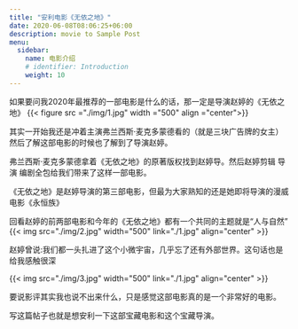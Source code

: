 ```yaml
---
title: "安利电影《无依之地》"
date: 2020-06-08T08:06:25+06:00
description: movie to Sample Post
menu:
  sidebar:
    name: 电影介绍
    # identifier: Introduction
    weight: 10
---
```


  如果要问我2020年最推荐的一部电影是什么的话，那一定是导演赵婷的《无依之地》
{{< figure src ="./img/1.jpg" width ="500" align ="center">}}
  
  其实一开始我还是冲着主演弗兰西斯·麦克多蒙德看的（就是三块广告牌的女主）然后了解这部电影的时候也了解到了导演赵婷。

  弗兰西斯·麦克多蒙德拿着《无依之地》的原著版权找到赵婷导。然后赵婷剪辑 导演 编剧全包给我们带来了这样一部电影。

  《无依之地》是赵婷导演的第三部电影，但最为大家熟知的还是她即将导演的漫威电影《永恒族》

  回看赵婷的前两部电影和今年的《无依之地》都有一个共同的主题就是“人与自然”
{{< img src="./img/2.jpg" width="500" link="./1.jpg" align="center" >}}

  赵婷曾说:我们都一头扎进了这个小微宇宙，几乎忘了还有外部世界。这句话也是给我感触很深


  {{< img src="./img/3.jpg" width="500" link="./1.jpg" align="center" >}}

  要说影评其实我也说不出来什么，只是感觉这部电影真的是一个非常好的电影。


  写这篇帖子也就是想安利一下这部宝藏电影和这个宝藏导演。

